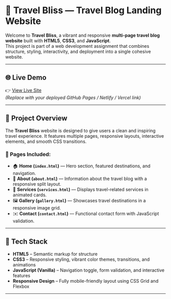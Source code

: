 # 🧭 Travel Bliss — Travel Blog Landing Website

Welcome to **Travel Bliss**, a vibrant and responsive **multi-page travel blog website** built with **HTML5**, **CSS3**, and **JavaScript**.  
This project is part of a web development assignment that combines structure, styling, interactivity, and deployment into a single cohesive website.

---

## 🌐 **Live Demo**

👉 [View Live Site](https://your-live-link-here.com)  
*(Replace with your deployed GitHub Pages / Netlify / Vercel link)*

---

## 📌 **Project Overview**

The **Travel Bliss** website is designed to give users a clean and inspiring travel experience. It features multiple pages, responsive layouts, interactive elements, and smooth CSS transitions.

### 📄 Pages Included:
- 🏠 **Home (`index.html`)** — Hero section, featured destinations, and navigation.  
- 👤 **About (`about.html`)** — Information about the travel blog with a responsive split layout.  
- 🧭 **Services (`services.html`)** — Displays travel-related services in animated cards.  
- 🖼️ **Gallery (`gallery.html`)** — Showcases travel destinations in a responsive image grid.  
- ✉️ **Contact (`contact.html`)** — Functional contact form with JavaScript validation.

---

## 🧰 **Tech Stack**

- **HTML5** – Semantic markup for structure  
- **CSS3** – Responsive styling, vibrant color themes, transitions, and animations  
- **JavaScript (Vanilla)** – Navigation toggle, form validation, and interactive features  
- **Responsive Design** – Fully mobile-friendly layout using CSS Grid and Flexbox

---

